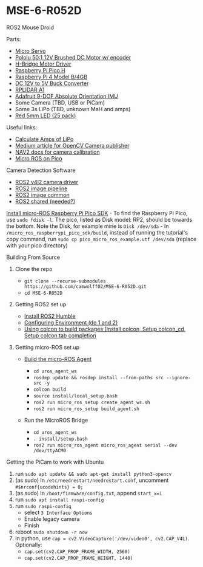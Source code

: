 # MSE-6-R052D
ROS2 Mouse Droid

Parts:
- [Micro Servo](https://www.pishop.us/product/micro-servo-sg92r/)
- [Pololu 50:1 12V Brushed DC Motor w/ encoder](https://www.pololu.com/product/4753)
- [H-Bridge Motor Driver](https://www.pishop.us/product/hw-095a-l298-stepper-motor-driver-module-dc-dual-h-bridge/)
- [Raspberry Pi Pico H](https://www.pishop.us/product/raspberry-pi-pico-h-pre-soldered-headers/)
- [Raspberry Pi 4 Model B/4GB](https://www.pishop.us/product/raspberry-pi-4-model-b-4gb/)
- [DC 12V to 5V Buck Converter](https://www.pishop.us/product/dc-dc-12v-to-3-3v-5v-12v-power-module-multi-output-voltage-conversion/)
- [RPLIDAR A1](https://www.adafruit.com/product/4010)
- [Adafruit 9-DOF Absolute Orientation IMU](https://www.pishop.us/product/adafruit-9-dof-absolute-orientation-imu-fusion-breakout-bno055/)
- Some Camera (TBD, USB or PiCam)
- Some 3s LiPo (TBD, unknown MaH and amps)
- [Red 5mm LED (25 pack)](https://www.pishop.us/product/super-bright-red-5mm-led-25-pack/)









Useful links:
- [Calculate Amps of LiPo](https://www.rogershobbycenter.com/lipoguide/)
- [Medium article for OpenCV Camera publisher](https://jeffzzq.medium.com/ros2-image-pipeline-tutorial-3b18903e7329)
- [NAV2 docs for camera calibration](https://navigation.ros.org/tutorials/docs/camera_calibration.html)
- [Micro ROS on Pico](https://www.youtube.com/watch?v=2dGCcT9rxso)


Camera Detection Software
- [ROS2 v4l2 camera driver](https://github.com/tier4/ros2_v4l2_camera)
- [ROS2 image pipeline](https://github.com/ros-perception/image_pipeline/tree/humble)
- [ROS2 image common](https://github.com/ros-perception/image_common/tree/humble)
- [ROS2 shared (needed?)](https://github.com/ptrmu/ros2_shared)

[Install micro-ROS Raspberry Pi Pico SDK](https://github.com/micro-ROS/micro_ros_raspberrypi_pico_sdk/tree/humble)
      - To find the Raspberry Pi Pico, use `sudo fdisk -l`. The pico, listed as Disk model: RP2, should be towards the bottom. Note the Disk, for example mine is `Disk /dev/sda`
      - In `/micro_ros_raspberrypi_pico_sdk/build`, instead of running the tutorial's copy command, run `sudo cp pico_micro_ros_example.utf /dev/sda` (replace with your pico directory)



Building From Source
1. Clone the repo
      - `git clone --recurse-submodules https://github.com/camwolff02/MSE-6-R052D.git`
      - `cd MSE-6-R052D`

2. Getting ROS2 set up
      - [Install ROS2 Humble](https://docs.ros.org/en/humble/Installation/Ubuntu-Install-Debians.html)
      - [Configuring Environment (do 1 and 2)](https://docs.ros.org/en/humble/Tutorials/Beginner-CLI-Tools/Configuring-ROS2-Environment.html)
      - [Using colcon to build packages (Install colcon, Setup colcon_cd, Setup colcon tab completion](https://docs.ros.org/en/humble/Tutorials/Beginner-Client-Libraries/Colcon-Tutorial.html#)

3. Getting micro-ROS set up
      - [Build the micro-ROS Agent](https://github.com/micro-ROS/micro_ros_setup/tree/humble#building)
        - `cd uros_agent_ws`
        - `rosdep update && rosdep install --from-paths src --ignore-src -y`
        - `colcon build`
        - `source install/local_setup.bash`
        - `ros2 run micro_ros_setup create_agent_ws.sh`
        - `ros2 run micro_ros_setup build_agent.sh`
      
      - Run the MicroROS Bridge
        - `cd uros_agent_ws`
        - `. install/setup.bash`
        - `ros2 run micro_ros_agent micro_ros_agent serial --dev /dev/ttyACM0`

<VERIFIED AND WORKING UP TO THIS POINT>

Getting the PiCam to work with Ubuntu
1. run `sudo apt update && sudo apt-get install python3-opencv`
2. (as sudo) In `/etc/needrestart/needrestart.conf`, uncomment `#$nrconf{ucodehints} = 0;`
3. (as sudo) In `/boot/firmware/config.txt`, append `start_x=1`
4. run `sudo apt install raspi-config`
5. run `sudo raspi-config`
      - select `3 Interface Options`
      - Enable legacy camera
      - Finish
6. reboot `sudo shutdown -r now`
7. in python, use `cap = cv2.VideoCapture('/dev/video0', cv2.CAP_V4L)`. Optionally:
    - `cap.set(cv2.CAP_PROP_FRAME_WIDTH, 2560)`
    - `cap.set(cv2.CAP_PROP_FRAME_HEIGHT, 1440)`
